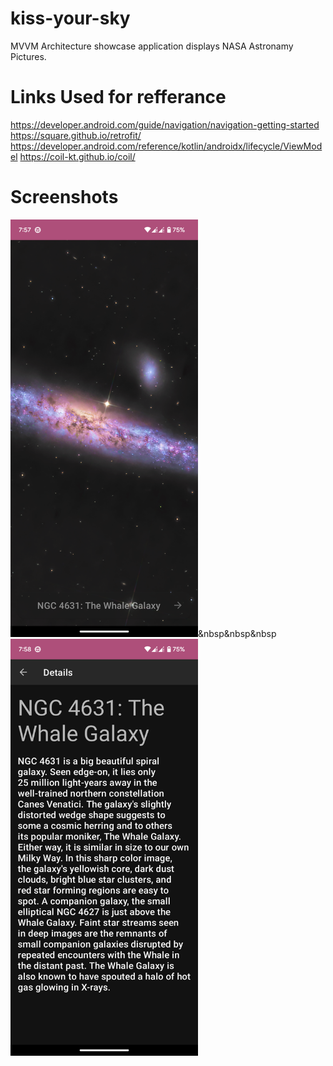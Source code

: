 # kiss-your-sky
MVVM Architecture showcase application displays NASA Astronamy Pictures.

# Links Used for refferance

https://developer.android.com/guide/navigation/navigation-getting-started
https://square.github.io/retrofit/
https://developer.android.com/reference/kotlin/androidx/lifecycle/ViewModel
https://coil-kt.github.io/coil/

# Screenshots

<img src="https://github.com/goputtanz/kiss-your-sky/blob/master/images/home.png" width="300"/>&nbsp&nbsp&nbsp<img src="https://github.com/goputtanz/kiss-your-sky/blob/master/images/details.png" width="300"/>
